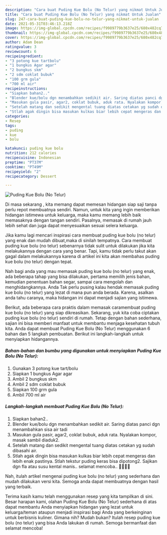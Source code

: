 ```yaml
---
description: "Cara buat Puding Kue Bolu (No Telur) yang nikmat Untuk Jualan"
title: "Cara buat Puding Kue Bolu (No Telur) yang nikmat Untuk Jualan"
slug: 247-cara-buat-puding-kue-bolu-no-telur-yang-nikmat-untuk-jualan
date: 2021-05-31T03:46:13.218Z
image: https://img-global.cpcdn.com/recipes/f9989779b3637e25/680x482cq70/puding-kue-bolu-no-telur-foto-resep-utama.jpg
thumbnail: https://img-global.cpcdn.com/recipes/f9989779b3637e25/680x482cq70/puding-kue-bolu-no-telur-foto-resep-utama.jpg
cover: https://img-global.cpcdn.com/recipes/f9989779b3637e25/680x482cq70/puding-kue-bolu-no-telur-foto-resep-utama.jpg
author: Adam Dean
ratingvalue: 3
reviewcount: 6
recipeingredient:
- "3 potong kue tartbolu"
- "1 bungkus Agar agar"
- "2 bungkus skm"
- "2 sdm coklat bubuk"
- "100 grm gula"
- "700 ml air"
recipeinstructions:
- "Siapkan bahan2.."
- "Blender kue/bolu dgn menambahkan sedikit air. Saring diatas panci dgn menambahkan sisa air tadi"
- "Masukan gula pasir, agar2, coklat bubuk, aduk rata. Nyalakan kompor, masak sambil diaduk2."
- "Setelah matang dan sedikit mengental tuang diatas cetakan yg sudah dibasahi air."
- "Stlah agak dingin bisa masukan kulkas biar lebih cepat mengeras dan lebih enak pastinya. Stlah tekstur puding keras bisa dipotong2. Sajikan dgn fla atau susu kental manis.. selamat mencoba.. 👩‍🍳👩‍🍳"
categories:
- Resep
tags:
- puding
- kue
- bolu

katakunci: puding kue bolu 
nutrition: 212 calories
recipecuisine: Indonesian
preptime: "PT37M"
cooktime: "PT49M"
recipeyield: "2"
recipecategory: Dessert

---
```



![Puding Kue Bolu (No Telur)](https://img-global.cpcdn.com/recipes/f9989779b3637e25/680x482cq70/puding-kue-bolu-no-telur-foto-resep-utama.jpg)

Di masa  sekarang , kita memang dapat memesan hidangan siap saji tanpa perlu repot membuatnya sendiri. Namun, untuk kita yang ingin memberikan hidangan istimewa untuk keluarga, maka kamu memang lebih baik memasaknya dengan tangan sendiri. Pasalnya, memasak di rumah jauh lebih sehat dan juga dapat menyesuaikan sesuai selera keluarga.

Jika kamu lagi mencari inspirasi cara membuat puding kue bolu (no telur) yang enak dan mudah dibuat,maka di sinilah tempatnya. Cara membuat puding kue bolu (no telur)  sebenarnya tidak sulit untuk dilakukan jika kita melakukannya dengan cara yang benar. Tapi, kamu tidak perlu takut akan gagal dalam melakukannya 
karena di artikel ini kita akan membahas puding kue bolu (no telur) dengan tepat.  



Nah bagi anda yang mau memasak puding kue bolu (no telur) yang enak, ada beberapa tahap yang bisa dilakukan, pertama memilih jenis bahan, kemudian penentuan bahan segar, sampai cara mengolah dan menghidangkannya. Anda Tak perlu pusing kalau hendak memasak puding kue bolu (no telur) yang lezat di mana pun anda berada. Karena, asalkan anda  tahu caranya, maka hidangan ini dapat menjadi sajian yang istimewa.

Berikut, ada beberapa cara praktis  dalam memasak caramembuat puding kue bolu (no telur) yang siap dikreasikan. Sekarang, yuk kita coba ciptakan puding kue bolu (no telur) sendiri di rumah. Tetap dengan bahan sederhana, sajian ini bisa memberi manfaat untuk membantu menjaga kesehatan tubuh kita. Anda dapat membuat Puding Kue Bolu (No Telur) menggunakan 6 bahan dan 5 langkah pembuatan. Berikut ini langkah-langkah untuk menyiapkan hidangannya.

<!--inarticleads1-->

##### Bahan-bahan dan bumbu yang digunakan untuk menyiapkan Puding Kue Bolu (No Telur):

1. Gunakan 3 potong kue tart/bolu
1. Siapkan 1 bungkus Agar agar
1. Ambil 2 bungkus skm
1. Ambil 2 sdm coklat bubuk
1. Siapkan 100 grm gula
1. Ambil 700 ml air




<!--inarticleads2-->

##### Langkah-langkah membuat Puding Kue Bolu (No Telur):

1. Siapkan bahan2..
1. Blender kue/bolu dgn menambahkan sedikit air. Saring diatas panci dgn menambahkan sisa air tadi
1. Masukan gula pasir, agar2, coklat bubuk, aduk rata. Nyalakan kompor, masak sambil diaduk2.
1. Setelah matang dan sedikit mengental tuang diatas cetakan yg sudah dibasahi air.
1. Stlah agak dingin bisa masukan kulkas biar lebih cepat mengeras dan lebih enak pastinya. Stlah tekstur puding keras bisa dipotong2. Sajikan dgn fla atau susu kental manis.. selamat mencoba.. 👩‍🍳👩‍🍳




Nah, itulah artikel mengenai  puding kue bolu (no telur)  yang sederhana dan mudah dilakukan versi kita. Semoga anda dapat membuatnya dengan hasil yang terbaik. 

Terima kasih kamu telah menggunakan resep yang kita tampilkan di sini. Besar harapan kami, olahan  Puding Kue Bolu (No Telur) sederhana di atas dapat membantu Anda menyiapkan hidangan yang lezat untuk keluarga/teman ataupun menjadi inspirasi bagi Anda yang berkeinginan untuk berbisnis kuliner. Gimana nih? Mudah bukan? Itulah resep puding kue bolu (no telur) yang bisa Anda lakukan di rumah. Semoga bermanfaat dan selamat mencoba!

